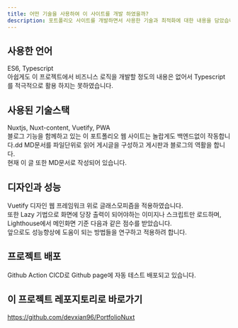 ```yaml
---
title: 어떤 기술을 사용하여 이 사이트를 개발 하였을까?
description: 포트폴리오 사이트를 개발하면서 사용한 기술과 최적화에 대한 내용을 담았습니다.
---
```


## 사용한 언어

ES6, Typescript  
아쉽게도 이 프로젝트에서 비즈니스 로직을 개발할 정도의 내용은 없어서 Typescript를 적극적으로 활용 하지는 못하였습니다.

## 사용된 기술스택

Nuxtjs, Nuxt-content, Vuetify, PWA  
블로그 기능을 함께하고 있는 이 포트폴리오 웹 사이트는 놀랍게도 백엔드없이 작동합니다.dd
MD문서를 파일단위로 읽어 게시글을 구성하고 게시판과 블로그의 역활을 합니다.  
현재 이 글 또한 MD문서로 작성되어 있습니다.

## 디자인과 성능

Vuetify 디자인 웹 프레임워크 위로 글래스모피즘을 적용하였습니다.  
또한 Lazy 기법으로 화면에 당장 출력이 되어야하는 이미지나 스크립트만 로드하며,
Lighthouse에서 메인화면 기준 다음과 같은 점수를 받았습니다.  
앞으로도 성능향상에 도움이 되는 방법들을 연구하고 적용하려 합니다.

## 프로젝트 배포

Github Action CICD로 Github page에 자동 테스트 배포되고 있습니다.

## 이 프로젝트 레포지토리로 바로가기

https://github.com/devxian96/PortfolioNuxt
